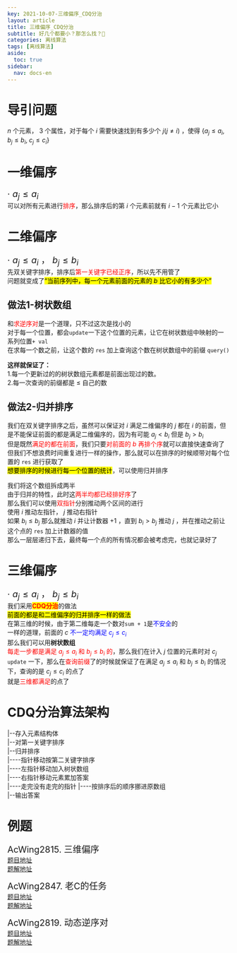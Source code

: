 ```yaml
---
key: 2021-10-07-三维偏序_CDQ分治
layout: article
title: 三维偏序_CDQ分治
subtitle: 好几个都要小？那怎么找？🤔
categories: 离线算法
tags: [离线算法]
aside:
  toc: true
sidebar:
  nav: docs-en
---
```


# 导引问题
$n$ 个元素， $3$ 个属性，对于每个 $i$ 需要快速找到有多少个 $j(j\neq i)$ ，使得 $\{a_j\le a_i,\;b_j\le b_i,\;c_j\le c_i\}$

# 一维偏序
<span style="font-size: 20px">· $a_j\le a_i$</span>  
可以对所有元素进行<span style="color: red;">排序</span>，那么排序后的第 $i$ 个元素前就有 $i-1$ 个元素比它小

# 二维偏序

<span style="font-size: 20px">· $a_j\le a_i$ ， $b_j\le b_i$</span>  
先双关键字排序，排序后<span style="color: red;">第一关键字已经正序</span>，所以先不用管了  
问题就变成了<mark>“当前序列中，每一个元素前面的元素的 $b$ 比它小的有多少个”</mark>
## 做法1-树状数组  

和<span style="color: red;">求逆序对</span>是一个道理，只不过这次是找小的  
对于每一个位置，都会`update`一下这个位置的元素，让它在树状数组中映射的一系列位置`+ val`  
在求每一个数之前，让这个数的 `res` 加上查询这个数在树状数组中的前缀 `query()`  
  
**这样就保证了：**  
1.每一个更新过的的树状数组元素都是前面出现过的数。  
2.每一次查询的前缀都是 $\le$ 自己的数  

## 做法2-归并排序  

我们在双关键字排序之后，虽然可以保证对 $i$ 满足二维偏序的 $j$ 都在 $i$ 的前面，但是不能保证前面的都是满足二维偏序的，因为有可能 $a_j\lt b_i$ 但是 $b_j\gt b_i$  
但是既然<span style="color: red;">满足的都在前面</span>，我们只要<span style="color: red;">对前面的 $b$ 再排个序</span>就可以直接快速查询了  
但我们不想浪费时间重复进行一样的操作，那么就可以在排序的时候顺带对每个位置的 `res` 进行获取了  
<mark>想要排序的时候进行每一个位置的统计</mark>，可以使用归并排序  
  
我们将这个数组拆成两半  
由于归并的特性，此时这<span style="color: red;">两半均都已经排好序</span>了  
那么我们可以使用<span style="color: red;">双指针</span>分别推动两个区间的进行  
使用 $i$ 推动左指针， $j$ 推动右指针  
如果 $b_i\le b_j$ 那么就推动 $i$ 并让计数器 $+1$ ，直到 $b_i\gt b_j$ 推动 $j$ ，并在推动之前让这个点的 `res` 加上计数器的值  
那么一层层递归下去，最终每一个点的所有情况都会被考虑完，也就记录好了

# 三维偏序

<span style="font-size: 20px">· $a_j\le a_i$ ， $b_j\le b_i$</span>  
我们采用<mark><span style="color: red;"><b>CDQ分治</b></span></mark>的做法  
<mark>前面的都是和二维偏序的归并排序一样的做法</mark>  
在第三维的时候，由于第二维每走一个数对`sum + 1`是<span style="color: blue;">不安全</span>的  
一样的道理，前面的 $c$ <span style="color: blue;">不一定均满足 $c_j\le c_i$</span>  
那么我们可以用**树状数组**  
<span style="color: red;">每走一步都是满足 $a_j\le a_i$ 和 $b_j\le b_i$ 的</span>，那么我们在计入 $j$ 位置的元素时对 $c_j$ `update` 一下，那么在<span style="color: red;">查询前缀</span>了的时候就保证了在满足 $a_j\le a_i$ 和 $b_j\le b_i$ 的情况下，查询的是 $c_j\le c_i$ 的点了  
就是<span style="color: red;">三维都满足</span>的点了 

# CDQ分治算法架构

|--存入元素结构体  
|--对第一关键字排序  
|--归并排序  
|----指针移动按第二关键字排序  
|----左指针移动加入树状数组  
|----右指针移动元素累加答案  
|----走完没有走完的指针
|----按排序后的顺序挪进原数组  
|--输出答案

# 例题
<span style="font-size: 20px;">AcWing2815. 三维偏序</span>  
[题目地址](https://www.acwing.com/problem/content/description/2817/)  
[题解地址](https://github.com/Chivas-Regal/ACM/blob/main/Code/%E7%A6%BB%E7%BA%BF%E7%AE%97%E6%B3%95/%E5%A4%9A%E7%BB%B4%E5%81%8F%E5%BA%8F/%E4%B8%89%E7%BB%B4%E5%81%8F%E5%BA%8F/%E4%B8%89%E7%BB%B4%E5%81%8F%E5%BA%8F.md)  
  
<span style="font-size: 20px;">AcWing2847. 老C的任务</span>  
[题目地址](https://www.acwing.com/problem/content/2849/)  
[题解地址](https://github.com/Chivas-Regal/ACM/blob/main/Code/%E7%A6%BB%E7%BA%BF%E7%AE%97%E6%B3%95/%E5%A4%9A%E7%BB%B4%E5%81%8F%E5%BA%8F/%E4%B8%89%E7%BB%B4%E5%81%8F%E5%BA%8F/%E8%80%81C%E7%9A%84%E4%BB%BB%E5%8A%A1.md)  
  
<span style="font-size: 20px;">AcWing2819. 动态逆序对</span>  
[题目地址](https://www.acwing.com/problem/content/2821/)  
[题解地址](https://github.com/Chivas-Regal/ACM/blob/main/Code/%E7%A6%BB%E7%BA%BF%E7%AE%97%E6%B3%95/%E5%A4%9A%E7%BB%B4%E5%81%8F%E5%BA%8F/%E4%B8%89%E7%BB%B4%E5%81%8F%E5%BA%8F/%E5%8A%A8%E6%80%81%E9%80%86%E5%BA%8F%E5%AF%B9.md)
